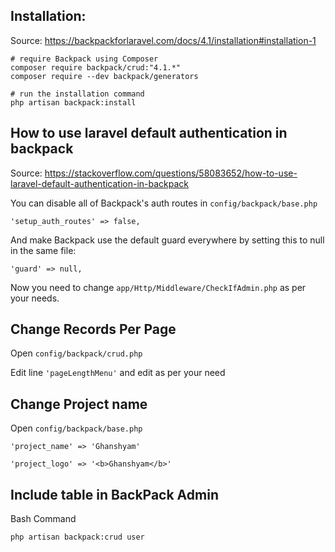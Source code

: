 ## Installation:

Source: https://backpackforlaravel.com/docs/4.1/installation#installation-1

```
# require Backpack using Composer
composer require backpack/crud:"4.1.*"
composer require --dev backpack/generators

# run the installation command
php artisan backpack:install
```

## How to use laravel default authentication in backpack

Source: https://stackoverflow.com/questions/58083652/how-to-use-laravel-default-authentication-in-backpack

You can disable all of Backpack's auth routes in `config/backpack/base.php`
```
'setup_auth_routes' => false,
```

And make Backpack use the default guard everywhere by setting this to null in the same file:
```
'guard' => null,
```

Now you need to change `app/Http/Middleware/CheckIfAdmin.php` as per your needs.


## Change Records Per Page

Open `config/backpack/crud.php`

Edit line `'pageLengthMenu'` and edit as per your need

## Change Project name

Open `config/backpack/base.php`

```
'project_name' => 'Ghanshyam'
```

```
'project_logo' => '<b>Ghanshyam</b>'
```

## Include table in BackPack Admin

Bash Command
```
php artisan backpack:crud user
```
